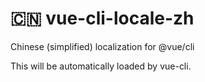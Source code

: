 # :cn: vue-cli-locale-zh
Chinese (simplified) localization for @vue/cli

This will be automatically loaded by vue-cli.
